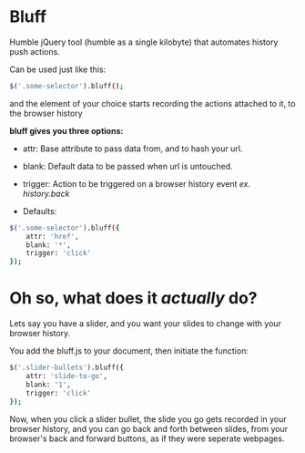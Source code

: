 # Bluff

Humble jQuery tool (humble as a single kilobyte) that automates history push actions.

Can be used just like this:
```sh
$('.some-selector').bluff();
```
and the element of your choice starts recording the actions attached to it, to the browser history 

**bluff gives you three options:**

  - attr: Base attribute to pass data from, and to hash your url. 
  
  - blank: Default data to be passed when url is untouched.
  
  - trigger: Action to be triggered on a browser history event *ex. history.back*
  - Defaults:
```sh
$('.some-selector').bluff({
    attr: 'href',
    blank: '*',
    trigger: 'click'
});
```

# Oh so, what does it *actually* do?

Lets say you have a slider, and you want your slides to change with your browser history.

You add the bluff.js to your document, then initiate the function:

```sh
$('.slider-bullets').bluff({
    attr: 'slide-to-go',
    blank: '1',
    trigger: 'click'
});
```

Now, when you click a slider bullet, the slide you go gets recorded in your browser history, and you can go back and forth between slides, from your browser's back and forward buttons, as if they were seperate webpages.
